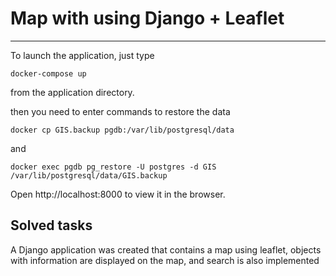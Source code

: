 # Map with using Django + Leaflet
____
To launch the application, just type 

`docker-compose up` 

from the application directory.

then you need to enter commands to restore the data

`docker cp GIS.backup pgdb:/var/lib/postgresql/data` 

and 

`docker exec pgdb pg_restore -U postgres -d GIS /var/lib/postgresql/data/GIS.backup` 

Open http://localhost:8000 to view it in the browser.

## Solved tasks
A Django application was created that contains a map using leaflet, objects with information are displayed on the map, and search is also implemented

